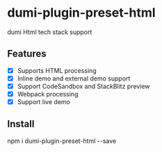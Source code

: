 # dumi-plugin-preset-html

dumi Html tech stack support

## Features

- [x] Supports HTML processing
- [x] Inline demo and external demo support
- [x] Support CodeSandbox and StackBlitz preview
- [x] Webpack processing
- [x] Support live demo

## Install

npm i dumi-plugin-preset-html --save